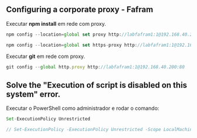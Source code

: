 ## Configuring a corporate proxy - Fafram

Executar **npm install** em rede com proxy.

```jsx
npm config --location=global set proxy http://labfafram1:1@192.168.40.200:80

npm config --location=global set https-proxy http://labfafram1:1@192.168.40.200:80
```



Executar **git** em rede com proxy.

```jsx
git config --global http.proxy http://labfafram1:1@192.168.40.200:80
```

## Solve the "Execution of script is disabled on this system" error.

Executar o PowerShell como administrador e rodar o comando:

```jsx
Set-ExecutionPolicy Unrestricted

// Set-ExecutionPolicy -ExecutionPolicy Unrestricted -Scope LocalMachine
```
